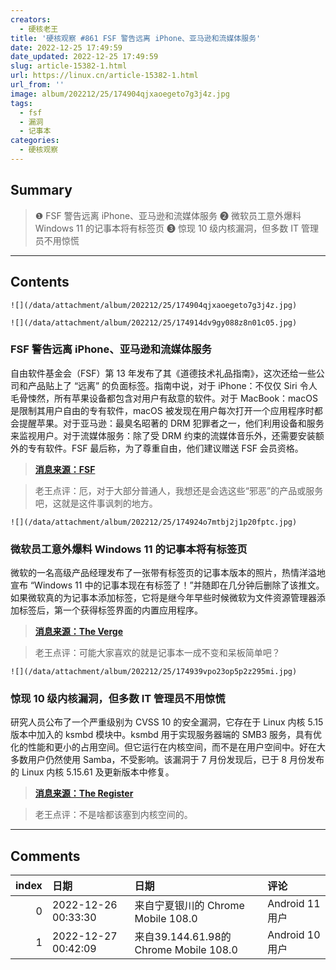 ```yaml
---
creators:
  - 硬核老王
title: '硬核观察 #861 FSF 警告远离 iPhone、亚马逊和流媒体服务'
date: 2022-12-25 17:49:59
date_updated: 2022-12-25 17:49:59
slug: article-15382-1.html
url: https://linux.cn/article-15382-1.html
url_from: ''
image: album/202212/25/174904qjxaoegeto7g3j4z.jpg
tags:
  - fsf
  - 漏洞
  - 记事本
categories:
  - 硬核观察
---
```


## Summary

> ❶ FSF 警告远离 iPhone、亚马逊和流媒体服务
> ❷ 微软员工意外爆料 Windows 11 的记事本将有标签页
> ❸ 惊现 10 级内核漏洞，但多数 IT 管理员不用惊慌

***

<!-- more -->

## Contents

`![](/data/attachment/album/202212/25/174904qjxaoegeto7g3j4z.jpg)`

`![](/data/attachment/album/202212/25/174914dv9gy088z8n01c05.jpg)`

### FSF 警告远离 iPhone、亚马逊和流媒体服务

自由软件基金会（FSF）第 13 年发布了其《道德技术礼品指南》，这次还给一些公司和产品贴上了 “远离” 的负面标签。指南中说，对于 iPhone：不仅仅 Siri 令人毛骨悚然，所有苹果设备都包含对用户有敌意的软件。对于 MacBook：macOS 是限制其用户自由的专有软件，macOS 被发现在用户每次打开一个应用程序时都会提醒苹果。对于亚马逊：最臭名昭著的 DRM 犯罪者之一，他们利用设备和服务来监视用户。对于流媒体服务：除了受 DRM 约束的流媒体音乐外，还需要安装额外的专有软件。FSF 最后称，为了尊重自由，他们建议赠送 FSF 会员资格。

> 
> **[消息来源：FSF](https://www.fsf.org/givingguide/v13/?pk_campaign=fall22&pk_source=giving/)**
> 
> 
> 

> 
> 老王点评：厄，对于大部分普通人，我想还是会选这些“邪恶”的产品或服务吧，这就是这件事讽刺的地方。
> 
> 
> 

`![](/data/attachment/album/202212/25/174924o7mtbj2j1p20fptc.jpg)`

### 微软员工意外爆料 Windows 11 的记事本将有标签页

微软的一名高级产品经理发布了一张带有标签页的记事本版本的照片，热情洋溢地宣布 “Windows 11 中的记事本现在有标签了！”并随即在几分钟后删除了该推文。如果微软真的为记事本添加标签，它将是继今年早些时候微软为文件资源管理器添加标签后，第一个获得标签界面的内置应用程序。

> 
> **[消息来源：The Verge](https://www.theverge.com/2022/12/24/23525732/microsoft-windows-11-notepad-tabs-feature-leak)**
> 
> 
> 

> 
> 老王点评：可能大家喜欢的就是记事本一成不变和呆板简单吧？
> 
> 
> 

`![](/data/attachment/album/202212/25/174939vpo23op5p2z295mi.jpg)`

### 惊现 10 级内核漏洞，但多数 IT 管理员不用惊慌

研究人员公布了一个严重级别为 CVSS 10 的安全漏洞，它存在于 Linux 内核 5.15 版本中加入的 ksmbd 模块中。ksmbd 用于实现服务器端的 SMB3 服务，具有优化的性能和更小的占用空间。但它运行在内核空间，而不是在用户空间中。好在大多数用户仍然使用 Samba，不受影响。该漏洞于 7 月份发现后，已于 8 月份发布的 Linux 内核 5.15.61 及更新版本中修复。

> 
> **[消息来源：The Register](https://www.theregister.com/2022/12/24/back_to_work_linux_admins/)**
> 
> 
> 

> 
> 老王点评：不是啥都该塞到内核空间的。
> 
> 
>

***

## Comments

|   index | 日期                | 日期                                                   | 评论                                                                                                                                                                                                                                                                                                                                   |
|--------:|:--------------------|:-------------------------------------------------------|:---------------------------------------------------------------------------------------------------------------------------------------------------------------------------------------------------------------------------------------------------------------------------------------------------------------------------------------|
|       0 | 2022-12-26 00:33:30 | 来自宁夏银川的 Chrome Mobile 108.0|Android 11 用户     | 对于苹果和亚马逊，超过九成的用户在意的是品牌价值，和面子和它的确能高效达成我的目的。对于我用户打开应用，系统上报给苹果，是不关我毛事的。就好象国人心中的迅雷，骂的一塌糊涂，用户忠诚度那是杠杠的。为什么？macos 有不错的界面，用户体验度在那摆着，阿达包全家桶，设计师的拿手工具。其次，软件商店生态意味着他的第三方软体源是有保证的。 |
|       1 | 2022-12-27 00:42:09 | 来自39.144.61.98的 Chrome Mobile 108.0|Android 10 用户 | FSF 走的是极端的自由软件精神，ta 们见不得半点“专有”要素，大部分人（包括我）一般接受不来。当然自由软件本身无罪。                                                                                                                                                                                                                        |
